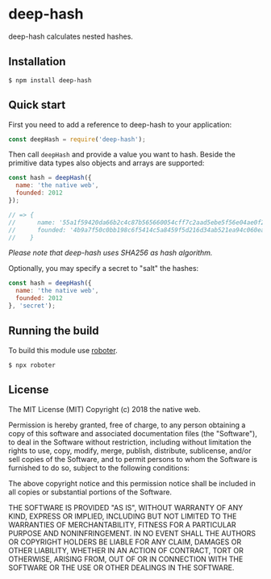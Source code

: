 # deep-hash

deep-hash calculates nested hashes.

## Installation

```shell
$ npm install deep-hash
```

## Quick start

First you need to add a reference to deep-hash to your application:

```javascript
const deepHash = require('deep-hash');
```

Then call `deepHash` and provide a value you want to hash. Beside the primitive data types also objects and arrays are supported:

```javascript
const hash = deepHash({
  name: 'the native web',
  founded: 2012
});

// => {
//      name: '55a1f59420da66b2c4c87b565660054cff7c2aad5ebe5f56e04ae0f2a20f00a9',
//      founded: '4b9a7f50c0bb198c6f5414c5a8459f5d216d34ab521ea94c060ea35cac66f900'
//    }
```

*Please note that deep-hash uses SHA256 as hash algorithm.*

Optionally, you may specify a secret to "salt" the hashes:

```javascript
const hash = deepHash({
  name: 'the native web',
  founded: 2012
}, 'secret');
```

## Running the build

To build this module use [roboter](https://www.npmjs.com/package/roboter).

```shell
$ npx roboter
```

## License

The MIT License (MIT)
Copyright (c) 2018 the native web.

Permission is hereby granted, free of charge, to any person obtaining a copy of this software and associated documentation files (the "Software"), to deal in the Software without restriction, including without limitation the rights to use, copy, modify, merge, publish, distribute, sublicense, and/or sell copies of the Software, and to permit persons to whom the Software is furnished to do so, subject to the following conditions:

The above copyright notice and this permission notice shall be included in all copies or substantial portions of the Software.

THE SOFTWARE IS PROVIDED "AS IS", WITHOUT WARRANTY OF ANY KIND, EXPRESS OR IMPLIED, INCLUDING BUT NOT LIMITED TO THE WARRANTIES OF MERCHANTABILITY, FITNESS FOR A PARTICULAR PURPOSE AND NONINFRINGEMENT. IN NO EVENT SHALL THE AUTHORS OR COPYRIGHT HOLDERS BE LIABLE FOR ANY CLAIM, DAMAGES OR OTHER LIABILITY, WHETHER IN AN ACTION OF CONTRACT, TORT OR OTHERWISE, ARISING FROM, OUT OF OR IN CONNECTION WITH THE SOFTWARE OR THE USE OR OTHER DEALINGS IN THE SOFTWARE.
